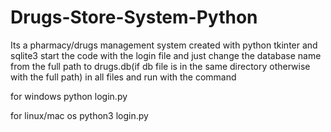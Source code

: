 # Drugs-Store-System-Python
Its a pharmacy/drugs management system created with python tkinter and sqlite3
start the code with the login file and just change the database name from the full path to drugs.db(if db file is in the same directory otherwise with the full path) in all files and run with the command


for windows
python login.py


for linux/mac os
python3 login.py

